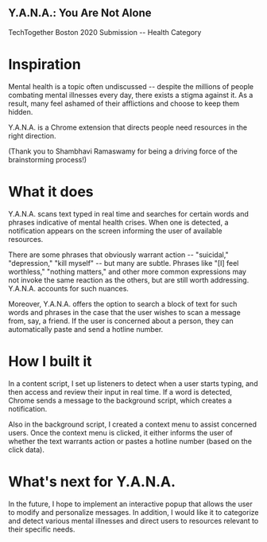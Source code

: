 ## Y.A.N.A.: You Are Not Alone

TechTogether Boston 2020 Submission -- Health Category

# Inspiration
Mental health is a topic often undiscussed -- despite the millions of people combating mental illnesses every day, there exists a stigma against it. As a result, many feel ashamed of their afflictions and choose to keep them hidden.

Y.A.N.A. is a Chrome extension that directs people need resources in the right direction.

(Thank you to Shambhavi Ramaswamy for being a driving force of the brainstorming process!)

# What it does
Y.A.N.A. scans text typed in real time and searches for certain words and phrases indicative of mental health crises. When one is detected, a notification appears on the screen informing the user of available resources.

There are some phrases that obviously warrant action -- "suicidal," "depression," "kill myself" -- but many are subtle. Phrases like "[I] feel worthless," "nothing matters," and other more common expressions may not invoke the same reaction as the others, but are still worth addressing. Y.A.N.A. accounts for such nuances.

Moreover, Y.A.N.A. offers the option to search a block of text for such words and phrases in the case that the user wishes to scan a message from, say, a friend. If the user is concerned about a person, they can automatically paste and send a hotline number.

# How I built it
In a content script, I set up listeners to detect when a user starts typing, and then access and review their input in real time. If a word is detected, Chrome sends a message to the background script, which creates a notification.

Also in the background script, I created a context menu to assist concerned users. Once the context menu is clicked, it either informs the user of whether the text warrants action or pastes a hotline number (based on the click data).

# What's next for Y.A.N.A.
In the future, I hope to implement an interactive popup that allows the user to modify and personalize messages. In addition, I would like it to categorize and detect various mental illnesses and direct users to resources relevant to their specific needs.
